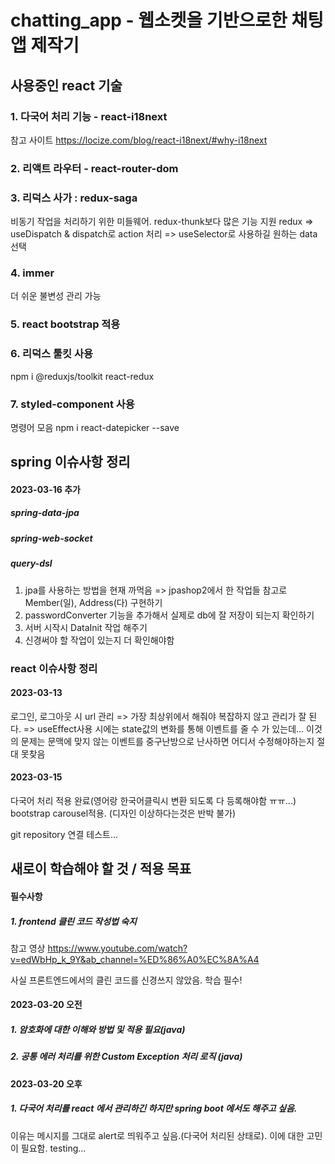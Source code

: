 # chatting_app - 웹소켓을 기반으로한 채팅 앱 제작기

## 사용중인 react 기술

### 1. 다국어 처리 기능 - react-i18next
  참고 사이트 
  https://locize.com/blog/react-i18next/#why-i18next
  
### 2. 리액트 라우터 - react-router-dom
  
### 3. 리덕스 사가 : redux-saga 
  비동기 작업을 처리하기 위한 미들웨어. redux-thunk보다 많은 기능 지원
  redux => useDispatch & dispatch로 action 처리
        => useSelector로 사용하길 원하는 data 선택

### 4. immer 
  더 쉬운 불변성 관리 가능
 
### 5. react bootstrap 적용

### 6. 리덕스 툴킷 사용
   npm i @reduxjs/toolkit react-redux

### 7. styled-component 사용

명령어 모음
 npm i react-datepicker --save

## spring 이슈사항 정리
#### 2023-03-16 추가
##### spring-data-jpa
##### spring-web-socket
##### query-dsl

  1. jpa를 사용하는 방법을 현재 까먹음 => jpashop2에서 한 작업들 참고로 Member(일), Address(다) 구현하기 
  2. passwordConverter 기능을 추가해서 실제로 db에 잘 저장이 되는지 확인하기
  3. 서버 시작시 DataInit 작업 해주기
  4. 신경써야 할 작업이 있는지 더 확인해야함

### react 이슈사항 정리
#### 2023-03-13
로그인, 로그아웃 시 url 관리 => 가장 최상위에서 해줘야 복잡하지 않고 관리가 잘 된다. 
=> useEffect사용 시에는 state값의 변화를 통해 이벤트를 줄 수 가 있는데... 이것의 문제는 문맥에 맞지 않는 이벤트를 중구난방으로 난사하면 어디서 수정해야하는지 절대 못찾음

#### 2023-03-15
다국어 처리 적용 완료(영어랑 한국어클릭시 변환 되도록 다 등록해야함 ㅠㅠ...)
bootstrap carousel적용. (디자인 이상하다는것은 반박 불가)

git repository 연결 테스트...

## 새로이 학습해야 할 것 / 적용 목표
#### 필수사항
##### 1. frontend 클린 코드 작성법 숙지
참고 영상
https://www.youtube.com/watch?v=edWbHp_k_9Y&ab_channel=%ED%86%A0%EC%8A%A4

사실 프론트엔드에서의 클린 코드를 신경쓰지 않았음. 학습 필수!

#### 2023-03-20 오전
##### 1. 암호화에 대한 이해와 방법 및 적용 필요(java)
##### 2. 공통 에러 처리를 위한 Custom Exception 처리 로직 (java)

#### 2023-03-20 오후
##### 1. 다국어 처리를 react 에서 관리하긴 하지만 spring boot 에서도 해주고 싶음.
이유는 메시지를 그대로 alert로 띄워주고 싶음.(다국어 처리된 상태로). 이에 대한 고민이 필요함.
testing...
